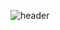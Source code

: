 ![header](https://capsule-render.vercel.app/api?type=speech&color=A3DCBE&height=1200px&section=header&text=rang.dev&fontColor=fffff&fontSize=36&fontAlign=70)

